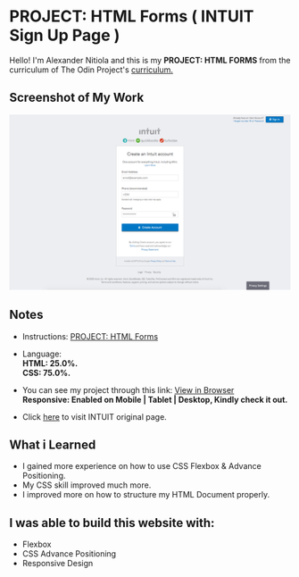 # PROJECT: HTML Forms ( INTUIT Sign Up Page )
Hello! I'm Alexander Nitiola and this is my **PROJECT: HTML FORMS** from the 
curriculum of The Odin Project's [curriculum.](https://www.theodinproject.com/courses?ref=homenav)

## Screenshot of My Work
![Screenshot](assets/images/screenshot/mint.jpg)

## Notes
- Instructions: [PROJECT: HTML Forms](https://www.theodinproject.com/courses/html5-and-css3/lessons/html-forms)
- Language:  
**HTML:  25.0%.  
CSS: 75.0%.**
- You can see my project through this link: [View in Browser](https://thecre8tor.github.io/mint_signup_form/)  
**Responsive: 
Enabled on Mobile | Tablet | Desktop, 
Kindly check it out.**

- Click [here](https://accounts.intuit.com/signup.html) to visit INTUIT original page.

## What i Learned
* I gained more experience on how to use CSS Flexbox & Advance Positioning.
* My CSS skill improved much more.
* I improved more on how to structure my HTML Document properly.

## I was able to build this website with:
* Flexbox
* CSS Advance Positioning
* Responsive Design